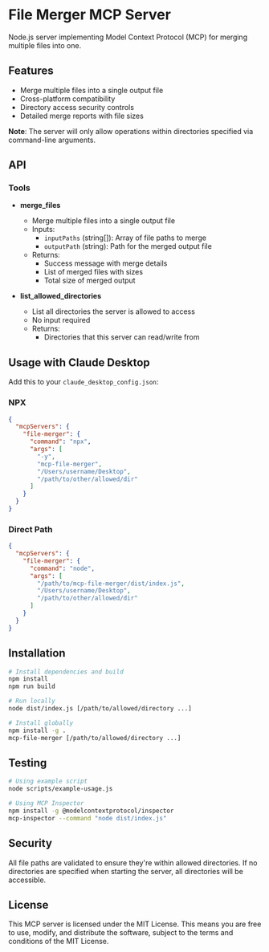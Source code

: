 # File Merger MCP Server

Node.js server implementing Model Context Protocol (MCP) for merging multiple files into one.

## Features

- Merge multiple files into a single output file
- Cross-platform compatibility
- Directory access security controls
- Detailed merge reports with file sizes

**Note**: The server will only allow operations within directories specified via command-line arguments.

## API

### Tools

- **merge_files**
  - Merge multiple files into a single output file
  - Inputs:
    - `inputPaths` (string[]): Array of file paths to merge
    - `outputPath` (string): Path for the merged output file
  - Returns:
    - Success message with merge details
    - List of merged files with sizes
    - Total size of merged output

- **list_allowed_directories**
  - List all directories the server is allowed to access
  - No input required
  - Returns:
    - Directories that this server can read/write from

## Usage with Claude Desktop

Add this to your `claude_desktop_config.json`:

### NPX

```json
{
  "mcpServers": {
    "file-merger": {
      "command": "npx",
      "args": [
        "-y",
        "mcp-file-merger",
        "/Users/username/Desktop",
        "/path/to/other/allowed/dir"
      ]
    }
  }
}
```

### Direct Path

```json
{
  "mcpServers": {
    "file-merger": {
      "command": "node",
      "args": [
        "/path/to/mcp-file-merger/dist/index.js",
        "/Users/username/Desktop",
        "/path/to/other/allowed/dir"
      ]
    }
  }
}
```

## Installation

```bash
# Install dependencies and build
npm install
npm run build

# Run locally
node dist/index.js [/path/to/allowed/directory ...]

# Install globally
npm install -g .
mcp-file-merger [/path/to/allowed/directory ...]
```

## Testing

```bash
# Using example script
node scripts/example-usage.js

# Using MCP Inspector
npm install -g @modelcontextprotocol/inspector
mcp-inspector --command "node dist/index.js"
```

## Security

All file paths are validated to ensure they're within allowed directories. If no directories are specified when starting the server, all directories will be accessible.

## License

This MCP server is licensed under the MIT License. This means you are free to use, modify, and distribute the software, subject to the terms and conditions of the MIT License.
